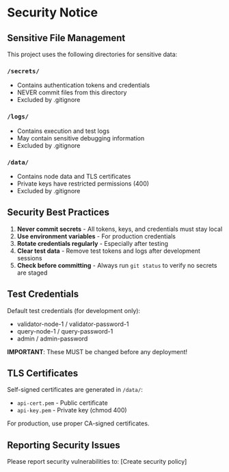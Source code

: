 # Security Notice

## Sensitive File Management

This project uses the following directories for sensitive data:

### `/secrets/`
- Contains authentication tokens and credentials
- NEVER commit files from this directory
- Excluded by .gitignore

### `/logs/`
- Contains execution and test logs
- May contain sensitive debugging information
- Excluded by .gitignore

### `/data/`
- Contains node data and TLS certificates
- Private keys have restricted permissions (400)
- Excluded by .gitignore

## Security Best Practices

1. **Never commit secrets** - All tokens, keys, and credentials must stay local
2. **Use environment variables** - For production credentials
3. **Rotate credentials regularly** - Especially after testing
4. **Clear test data** - Remove test tokens and logs after development sessions
5. **Check before committing** - Always run `git status` to verify no secrets are staged

## Test Credentials

Default test credentials (for development only):
- validator-node-1 / validator-password-1
- query-node-1 / query-password-1
- admin / admin-password

**IMPORTANT**: These MUST be changed before any deployment!

## TLS Certificates

Self-signed certificates are generated in `/data/`:
- `api-cert.pem` - Public certificate
- `api-key.pem` - Private key (chmod 400)

For production, use proper CA-signed certificates.

## Reporting Security Issues

Please report security vulnerabilities to: [Create security policy]